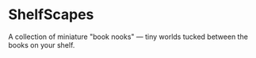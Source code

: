 # ShelfScapes
A collection of miniature "book nooks" — tiny worlds tucked between the books on your shelf.
